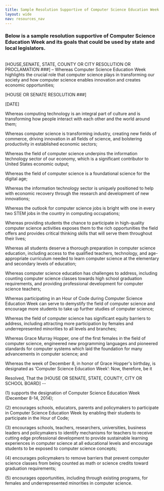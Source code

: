 ```yaml
---
title: Sample Resolution Supportive of Computer Science Education Week and Hour of Code
layout: wide
nav: resources_nav
---
```


### Below is a sample resolution supportive of Computer Science Education Week and its goals that could be used by state and local legislators.
<br/>
[HOUSE,SENATE, STATE, COUNTY OR CITY RESOLUTION OR PROCLAMATION ###] – Whereas Computer Science Education Week highlights the crucial role that computer science plays in transforming our society and how computer science enables innovation and creates economic opportunities; 

[HOUSE OR SENATE RESOLUTION ###]

[DATE]

Whereas computing technology is an integral part of culture and is transforming how people interact with each other and the world around them; 

Whereas computer science is transforming industry, creating new fields of commerce, driving innovation in all fields of science, and bolstering productivity in established economic sectors; 

Whereas the field of computer science underpins the information technology sector of our economy, which is a significant contributor to United States economic output;

Whereas the field of computer science is a foundational science for the digital age;
 
Whereas the information technology sector is uniquely positioned to help with economic recovery through the research and development of new innovations; 

Whereas the outlook for computer science jobs is bright with one in every two STEM jobs in the country in computing occupations;

Whereas providing students the chance to participate in high-quality computer science activities exposes them to the rich opportunities the field offers and provides critical thinking skills that will serve them throughout their lives; 

Whereas all students deserve a thorough preparation in computer science education, including access to the qualified teachers, technology, and age-appropriate curriculum needed to learn computer science at the elementary and secondary levels of education; 

Whereas computer science education has challenges to address, including counting computer science classes towards high school graduation requirements, and providing professional development for computer science teachers; 

Whereas participating in an Hour of Code during Computer Science Education Week can serve to demystify the field of computer science and encourage more students to take up further studies of computer science;

Whereas the field of computer science has significant equity barriers to address, including attracting more participation by females and underrepresented minorities to all levels and branches; 

Whereas Grace Murray Hopper, one of the first females in the field of computer science, engineered new programming languages and pioneered standards for computer systems which laid the foundation for many advancements in computer science; and 

Whereas the week of December 8, in honor of Grace Hopper's birthday, is designated as ‘Computer Science Education Week’: Now, therefore, be it 

Resolved, That the [HOUSE OR SENATE, STATE, COUNTY, CITY OR SCHOOL BOARD] --

(1) supports the designation of Computer Science Education Week (December 8-14, 2014);

(2) encourages schools, educators, parents and policymakers to participate in Computer Science Education Week by enabling their students to participate in the Hour of Code;

(3) encourages schools, teachers, researchers, universities, business leaders and policymakers to identify mechanisms for teachers to receive cutting edge professional development to provide sustainable learning experiences in computer science at all educational levels and encourage students to be exposed to computer science concepts;

(4) encourages policymakers to remove barriers that prevent computer science classes from being counted as math or science credits toward graduation requirements;

(5) encourages opportunities, including through existing programs, for females and underrepresented minorities in computer science.

